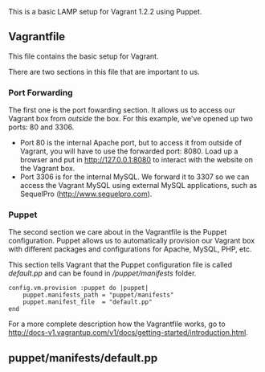 This is a basic LAMP setup for Vagrant 1.2.2 using Puppet.

## Vagrantfile
This file contains the basic setup for Vagrant.

There are two sections in this file that are important to us.

### Port Forwarding
The first one is the port fowarding section. It allows us to access our Vagrant box from *outside* the box. For this example, we've opened up two ports: 80 and 3306.

* Port 80 is the internal Apache port, but to access it from outside of Vagrant, you will have to use the forwarded port: 8080. Load up a browser and put in http://127.0.0.1:8080 to interact with the website on the Vagrant box.
* Port 3306 is for the internal MySQL. We forward it to 3307 so we can access the Vagrant MySQL using external MySQL applications, such as SequelPro (http://www.sequelpro.com).

### Puppet
The second section we care about in the Vagrantfile is the Puppet configuration. Puppet allows us to automatically provision our Vagrant box with different packages and configurations for Apache, MySQL, PHP, etc.

This section tells Vagrant that the Puppet configuration file is called *default.pp* and can be found in */puppet/manifests* folder.

    config.vm.provision :puppet do |puppet|
        puppet.manifests_path = "puppet/manifests"
        puppet.manifest_file  = "default.pp"
    end

For a more complete description how the Vagrantfile works, go to http://docs-v1.vagrantup.com/v1/docs/getting-started/introduction.html.

## puppet/manifests/default.pp

